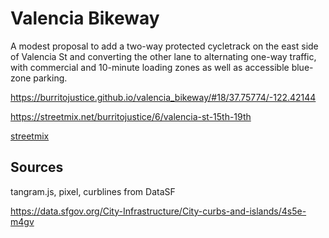 # Valencia Bikeway

A modest proposal to add a two-way protected cycletrack on the east side of Valencia St and converting the other lane to alternating one-way traffic, with commercial and 10-minute loading zones as well as accessible blue-zone parking.

https://burritojustice.github.io/valencia_bikeway/#18/37.75774/-122.42144

https://streetmix.net/burritojustice/6/valencia-st-15th-19th

[streetmix](!images/valencia-st-15th-19th.png)

## Sources

tangram.js, pixel, curblines from DataSF

https://data.sfgov.org/City-Infrastructure/City-curbs-and-islands/4s5e-m4gv
